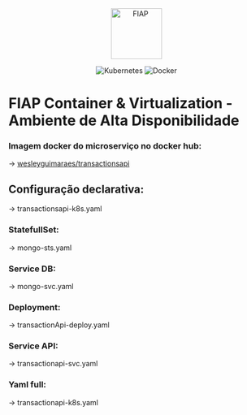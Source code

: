 <div align="center">
<a href="https://www.fiap.com.br" target="_blank">
    <img src="https://www.fiap.com.br/wp-content/themes/fiap2016/images/mobile/mba/vitrine/mba-logo.png" height="100px" alt="FIAP" class="center"/>
</a>

![Kubernetes](https://img.shields.io/badge/kubernetes-%23326ce5.svg?style=for-the-badge&logo=kubernetes&logoColor=white)
![Docker](https://img.shields.io/badge/docker-%230db7ed.svg?style=for-the-badge&logo=docker&logoColor=white)
</div>

# FIAP Container & Virtualization - Ambiente de Alta Disponibilidade

### Imagem docker do microserviço no docker hub:

→ [wesleyguimaraes/transactionsapi](https://hub.docker.com/repository/docker/wesleyguimaraes/transactionsapi)


## Configuração declarativa:

→ transactionsapi-k8s.yaml

### StatefullSet:
→ mongo-sts.yaml

### Service DB:
→ mongo-svc.yaml

### Deployment:
→ transactionApi-deploy.yaml

### Service API:
→ transactionapi-svc.yaml

### Yaml full:
→ transactionapi-k8s.yaml
